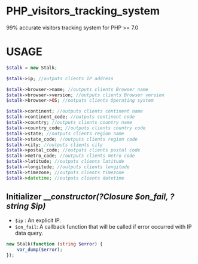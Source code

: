 # PHP_visitors_tracking_system
99% accurate visitors tracking system for PHP  >= 7.0

# USAGE
```php
$stalk = new Stalk;

$stalk->ip; //outputs clients IP address

$stalk->browser->name; //outputs clients Browser name
$stalk->browser->version; //outputs clients Browser version
$stalk->browser->OS; //outputs clients Operating system

$stalk->continent; //outputs clients continent name
$stalk->continent_code; //outputs continent code
$stalk->country; //outputs clients country name
$stalk->country_code; //outputs clients country code
$stalk->state; //outputs clients region name
$stalk->state_code; //outputs clients region code
$stalk->city; //outputs clients city
$stalk->postal_code; //outputs clients postal code
$stalk->metro_code; //outputs clients metro code
$stalk->latitude; //outputs clients latitude
$stalk->longitude; //outputs clients longitude
$stalk->timezone; //outputs clients timezone
$stalk->datetime; //outputs clients datetime
```
## Initializer ___constructor(?Closure $on_fail, ?string $ip)_
 - `$ip` : An explicit IP.
 - `$on_fail`: A callback function that will be called if error occurred with IP data query.
```php
new Stalk(function (string $error) {
    var_dump($error);
});
```
